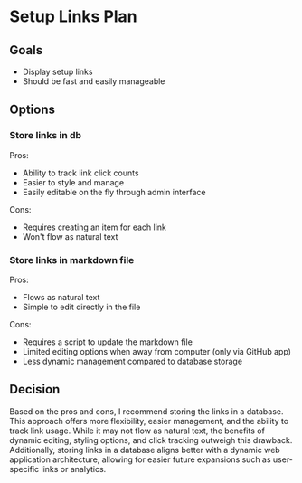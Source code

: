 # Setup Links Plan

## Goals
- Display setup links
- Should be fast and easily manageable

## Options

### Store links in db
Pros:
- Ability to track link click counts
- Easier to style and manage
- Easily editable on the fly through admin interface

Cons:
- Requires creating an item for each link
- Won't flow as natural text

### Store links in markdown file
Pros:
- Flows as natural text
- Simple to edit directly in the file

Cons:
- Requires a script to update the markdown file
- Limited editing options when away from computer (only via GitHub app)
- Less dynamic management compared to database storage

## Decision
Based on the pros and cons, I recommend storing the links in a database. This approach offers more flexibility, easier management, and the ability to track link usage. While it may not flow as natural text, the benefits of dynamic editing, styling options, and click tracking outweigh this drawback. Additionally, storing links in a database aligns better with a dynamic web application architecture, allowing for easier future expansions such as user-specific links or analytics.
